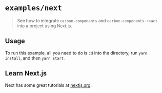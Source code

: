 # `examples/next`

> See how to integrate `carbon-components` and `carbon-components-react` into a project
> using Next.js.

## Usage

To run this example, all you need to do is `cd` into the directory, run `yarn install`, and then `yarn start`.

## Learn Next.js

Next has some great tutorials at [nextjs.org](https://nextjs.org/learn/).
